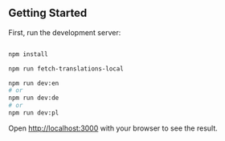
## Getting Started

First, run the development server:

```bash

npm install

npm run fetch-translations-local

npm run dev:en
# or
npm run dev:de
# or
npm run dev:pl

```

Open [http://localhost:3000](http://localhost:3000) with your browser to see the result.

